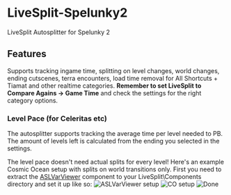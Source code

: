 # LiveSplit-Spelunky2
LiveSplit Autosplitter for Spelunky 2

## Features

Supports tracking ingame time, splitting on level changes, world changes, ending cutscenes, terra encounters, load time removal for All Shortcuts + Tiamat and other realtime categories. **Remember to set LiveSplit to Compare Agains -> Game Time** and check the settings for the right category options.

### Level Pace (for Celeritas etc)
The autosplitter supports tracking the average time per level needed to PB. The amount of levels left is calculated from the ending you selected in the settings.

The level pace doesn't need actual splits for every level! Here's an example Cosmic Ocean setup with splits on world transitions only. First you need to extract the [ASLVarViewer](https://github.com/hawkerm/LiveSplit.ASLVarViewer/releases/latest) component to your LiveSplit\Components directory and set it up like so:
![ASLVarViewer setup](https://cdn.discordapp.com/attachments/756241793753809106/776845172373192754/unknown.png)
![CO setup](https://cdn.discordapp.com/attachments/756241793753809106/776849296162422804/unknown.png)
![Done](https://cdn.discordapp.com/attachments/762462481963548682/776880866118729768/unknown.png)
